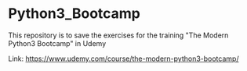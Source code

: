# Python3_Bootcamp


This repository is to save the exercises for the training "The Modern Python3 Bootcamp" in Udemy

Link: https://www.udemy.com/course/the-modern-python3-bootcamp/
